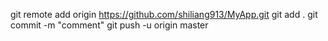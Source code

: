 git remote add origin https://github.com/shiliang913/MyApp.git
git add .
git commit -m "comment"
git push -u origin master
